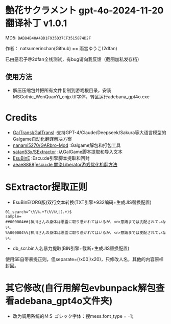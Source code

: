 # 艶花サクラメント gpt-4o-2024-11-20翻译补丁 v1.0.1

MD5: `BAB84B40A4BD1F935D37CF3515874D2F`

作者： natsumerinchan(Github) == 雨宮ゆうこ(2dfan)

已由恶君子@2dfan全线测试，有bug请向我反馈（截图加私发存档）

## 使用方法
- 解压压缩包并把所有文件复制到游戏根目录，安装MSGothic_WenQuanYi_cnjp.ttf字体，转区运行adebana_gpt4o.exe

# Credits

- [GalTransl/GalTransl](https://github.com/GalTransl/GalTransl.git) :支持GPT-4/Claude/Deepseek/Sakura等大语言模型的Galgame自动化翻译解决方案
- [nanami5270/GARbro-Mod](https://github.com/nanami5270/GARbro-Mod.git) :Galgame解包和打包工具
- [satan53x/SExtractor](https://github.com/satan53x/SExtractor.git) :从GalGame脚本提取和导入文本
- [EsuBinE](https://cottony-vase-131.notion.site/EsuBinE-6f81af237d414e2397f8e98a2104e2a1) :Escu:de引擎脚本提取和回封
- [aeae8888|escu:de 闇染Liberator游戏优化机翻方法](https://tieba.baidu.com/p/7365346652)

# SExtractor提取正则
- EsuBinE(ORG版)双行文本转换(TXT引擎+932编码+生成JIS替换配置)
```
01_search=^\%\%.+?\%\%\|(.+)$
sample=
##000004##|神川さんの身体は悪霊に取り憑かれてはいるが、<r>意識までは支配されていない。
%%000004%%|神川さんの身体は悪霊に取り憑かれてはいるが、<r>意識までは支配されていない。
```

- db_scr.bin人名暴力提取(BIN引擎+截断+生成JIS替换配置)

使用SE自带暴提正则，但separate=(\x00|\x20)，只修改人名，其他的内容原样封回。

# 其它修改(自行用解包evbunpack解包查看adebana_gpt4o文件夹)
- 改为调用系统的ＭＳ ゴシック字体：搜mess.font_type = -1;
